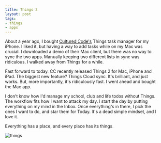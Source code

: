 ```yaml
---
title: Things 2
layout: post
tags: 
- things
- apps
---
```


About a year ago, I bought [Cultured Code's](http://culturedcode.com) Things task manager for my iPhone. I liked it, but having a way to add tasks while on my Mac was crucial. I downloaded a demo of their Mac client, but there was no way to sync the two apps. Manually keeping two different lists in sync was ridiculous. I walked away from Things for a while. 

Fast forward to today. CC recently released Things 2 for Mac, iPhone and iPad. The biggest new feature? Things Cloud sync. It's brilliant, and just works. But, more importantly, it's ridiculously fast. I went ahead and bought the Mac app.

I don't know how I'd manage my school, club and life todos without Things. The workflow fits how I want to attack my day. I start the day by putting everything on my mind in the Inbox. Once everything's in there, I pick the ones I want to do, and star them for Today. It's a dead simple mindset, and I love it.

Everything has a place, and every place has its things. 

![things](https://dl.dropbox.com/u/418570/kyledreger/things.png)